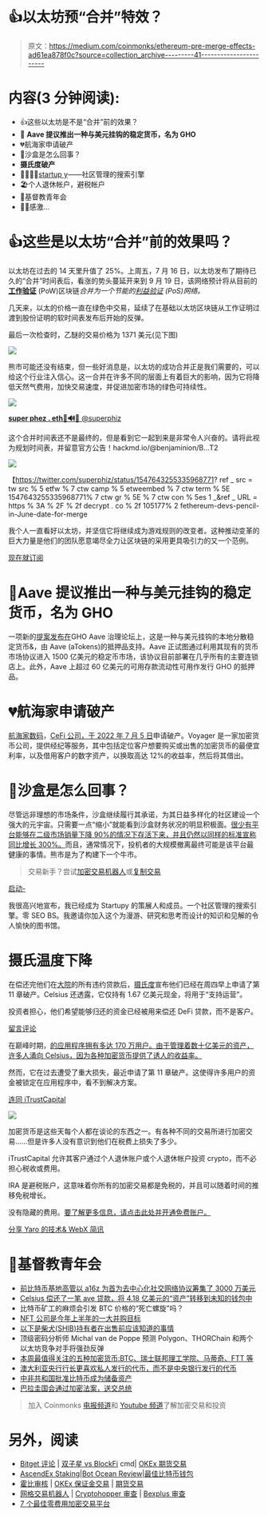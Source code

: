 # 👍以太坊预“合并”特效？

> 原文：<https://medium.com/coinmonks/ethereum-pre-merge-effects-ad61ea878f0c?source=collection_archive---------41----------------------->

# 内容(3 分钟阅读):

*   👍这些以太坊是不是“合并”前的效果？
*   🤗 **Aave 提议推出一种与美元挂钩的稳定货币，名为 GHO**
*   💔航海家申请破产
*   🤷沙盒是怎么回事？
*   **摄氏度破产**
*   👨‍👩‍👧‍👧[startup y](https://beta.startupy.world/membership/?ref=yarocelis)——社区管理的搜索引擎
*   🏖️个人退休帐户，避税帐户
*   📰基督教青年会
*   🙏🏻感激…

# 👍这些是以太坊“合并”前的效果吗？

以太坊在过去的 14 天里升值了 25%。上周五，7 月 16 日，以太坊发布了期待已久的“合并”时间表后，看涨的势头蔓延开来到 9 月 19 日，该网络预计将从目前的 [**工作验证**](https://decrypt.co/?post_type=post&p=5733) (PoW)区块链*合并为一个节能的[利益验证](https://decrypt.co/resources/proof-of-work-vs-proof-of-stake) (PoS)网络。*

几天来，以太的价格一直在绿色中交易，延续了在基础以太坊区块链从工作证明过渡到股份证明的软时间表发布后开始的反弹。

最后一次检查时，乙醚的交易价格为 1371 美元(见下图)

![](img/ce1ed2f82ca922c3481dbb9782b9b6a4.png)

熊市可能还没有结束，但一些好消息是，以太坊的成功合并正是我们需要的，可以给这个行业注入信心。这一合并在许多不同的层面上有着巨大的影响，因为它将降低天然气费用，加快交易速度，并促进加密市场的绿色可持续性。

![](img/9e4b2e880775f85916282829922ec263.png)

[**super phez . eth🦇🔊🐼** @superphiz](https://twitter.com/superphiz/status/1547643255335968771?ref_src=twsrc%5Etfw%7Ctwcamp%5Etweetembed%7Ctwterm%5E1547643255335968771%7Ctwgr%5E%7Ctwcon%5Es1_&ref_url=https%3A%2F%2Fdecrypt.co%2F105177%2Fethereum-devs-pencil-in-september-date-for-merge)

这个合并时间表还不是最终的，但是看到它一起到来是非常令人兴奋的。请将此视为规划时间表，并留意官方公告！hackmd.io/@benjaminion/B…T2

![](img/50ff2bb98330b6a4abf5634e985c696a.png)

【https://twitter.com/superphiz/status/1547643255335968771? ref _ src = tw src % 5 etfw % 7 ctw camp % 5 etweembed % 7 ctw term % 5E 1547643255335968771% 7 ctw gr % 5E % 7 ctw con % 5es 1 _&ref _ URL = https % 3A % 2F % 2f decrypt . co % 2f 105177% 2 fethereum-devs-pencil-in-June-date-for-merge

我个人一直看好以太坊，并坚信它将继续成为游戏规则的改变者。这种推动变革的巨大力量是他们的团队愿意竭尽全力让区块链的采用更具吸引力的又一个范例。

[现在就订阅](https://yarocelis.substack.com/subscribe?utm_medium=web&utm_source=subscribe-widget&utm_content=64515795)

# 🤗Aave 提议推出一种与美元挂钩的稳定货币，名为 GHO

一项新的[提案发布在](https://substack.com/redirect/41460b38-205d-4e60-b80d-44cffadc23d4?u=8728742)GHO Aave 治理论坛上，这是一种与美元挂钩的本地分散稳定货币&，由 Aave (aTokens)的抵押品支持。Aave 正试图通过利用其现有的货币市场协议进入 1500 亿美元的稳定币市场，该协议目前部署在几乎所有的主要连锁店上。此外，Aave 上超过 60 亿美元的可用存款流动性可用作发行 GHO 的抵押品。

# 💔航海家申请破产

[航海家数码](https://substack.com/redirect/04e3af97-bcd3-45be-92bc-f6df60347d94?u=8728742)，[CeFi 公司，于 2022 年 7 月 5 日](https://substack.com/redirect/9c864dc3-4be1-4eb9-9609-d068c475ab55?u=8728742)申请破产。Voyager 是一家加密货币公司，提供经纪等服务，其中包括定位客户想要购买或出售的加密货币的最便宜利率，以及借用客户的数字资产，以换取高达 12%的收益率，然后将其借出。

# 🤷沙盒是怎么回事？

尽管远非理想的市场条件，沙盒继续履行其承诺，为其日益多样化的社区建设一个强大的元宇宙。只需要一点“缩小”就能看到沙盒财务状况的明显积极面。[很少有平台能够在二级市场销量下降 90%的情况下存活下来，并且仍然以同样的标准宣称同比增长 300%。](https://messari.us17.list-manage.com/track/click?u=5b89525c77acdd986027c25d1&id=c2a97a3a2b&e=ff52bce978)而且，通常情况下，投机者的大规模撤离最终可能是该平台最健康的事情。熊市是为了构建下一个牛市。

> 交易新手？尝试[加密交易机器人](/coinmonks/crypto-trading-bot-c2ffce8acb2a)或[复制交易](/coinmonks/top-10-crypto-copy-trading-platforms-for-beginners-d0c37c7d698c)

[启动-](https://beta.startupy.world/membership/?ref=yarocelis)

我很高兴地宣布，我已经成为 Startupy 的策展人和成员。一个社区管理的搜索引擎。零 SEO BS。我邀请你加入这个为漫游、研究和思考而设计的知识和见解的令人愉快的图书馆。

# 摄氏温度下降

在偿还完他们在[大院](https://newsletter.coingecko.com/click.html?x=a62e&lc=Ur7&mc=0&s=P1PM&u=p&z=h2813dg&)的所有违约贷款后，[摄氏度](https://newsletter.coingecko.com/click.html?x=a62e&lc=Uri&mc=0&s=P1PM&u=p&z=hCYxaYb&)宣布他们已经在周四早上申请了第 11 章破产。Celsius 还透露，它仅持有 1.67 亿美元现金，将用于“支持运营”。

投资者担心，他们希望能够归还的资金已经被用来偿还 DeFi 贷款，而不是客户。

[留言评论](https://yarocelis.substack.com/p/-is-the-swift-payment-system-bound/comments)

在巅峰时期，[的应用程序拥有多达 170 万用户。由于管理着数十亿美元的资产，许多人涌向 Celsius，因为各种加密货币提供了诱人的收益率。](https://newsletter.coingecko.com/click.html?x=a62e&lc=UPn&mc=0&s=P1PM&u=p&z=hQ0L4Rb&)

然而，它在过去遭受了重大损失，最近申请了第 11 章破产。这使得许多用户的资金被锁定在应用程序中，看不到解决方案。

[连同 iTrustCapital](https://itrustcapital.com/referral100?utm_source=partner&utm_medium=youtube&utm_campaign=partner637&oid=10&affid=637)

![](img/3aaeef7495180de3eda99b8c4d14e10c.png)

加密货币是这些天每个人都在谈论的东西之一。有各种不同的交易所进行加密交易……但是许多人没有意识到他们在税费上损失了多少。

iTrustCapital 允许其客户通过个人退休账户或个人退休帐户投资 crypto，而不必担心税收或费用。

IRA 是避税账户，这意味着你所有的加密交易都是免税的，并且可以随着时间的推移免税增长。

没有隐藏的费用。[要了解更多信息，请点击此处并开通免费账户。](https://itrustcapital.com/referral100?utm_source=partner&utm_medium=youtube&utm_campaign=partner637&oid=10&affid=637)

[分享 Yaro 的技术& WebX 简讯](https://yarocelis.substack.com/?utm_source=substack&utm_medium=email&utm_content=share&action=share)

# 📰基督教青年会

*   [前比特币基地高管以 a16z 为首为去中心化社交网络协议筹集了 3000 万美元](https://www.theblock.co/post/157271/farcaster-a16z-round-for-decentralized-social-network-protocol?utm_source=feedly&utm_medium=rss)
*   [Celsius 偿还了一笔 ave 贷款，将 4.18 亿美元的“资产”转移到未知的钱包中](https://www.coindesk.com/markets/2022/07/12/celsius-pays-off-aave-loan-moves-418m-steth-stack-to-unknown-wallet/?utm_medium=referral&utm_source=feedly&utm_campaign=headlines)
*   比特币矿工的麻烦会引发 BTC 价格的“死亡螺旋”吗？
*   [NFT 公司是今年上半年的一大并购目标](https://www.theblock.co/post/158034/nft-companies-were-a-big-ma-target-during-first-half-of-the-year?utm_source=cryptopanic&utm_medium=rss)
*   [以下是柴犬(SHIB)持有者在出售前应该知道的事情](https://ambcrypto.com/heres-what-shiba-inu-shib-holders-should-know-before-selling/)
*   顶级密码分析师 Michal van de Poppe 预测 Polygon、THORChain 和两个以太坊竞争对手将强劲反弹
*   [本周最值得关注的五种加密货币:BTC、瑞士联邦理工学院、马蒂奇、FTT 等](https://cointelegraph.com/news/top-5-cryptocurrencies-to-watch-this-week-btc-eth-matic-ftt-etc)
*   [澳大利亚央行行长更喜欢私人发行的代币，而不是中央银行发行的代币](https://beincrypto.com/australian-central-bank-governor-prefers-privately-issued-tokens-over-cbdcs/)
*   [中非共和国批准比特币成为储备资产](https://en.ethereumworldnews.com/central-african-republic-bitcoin-reserve/)
*   [巴拉圭国会通过加密法案，送交总统](https://www.theblock.co/post/157991/paraguays-congress-passes-crypto-bill-sends-to-president?utm_source=cryptopanic&utm_medium=rss)

> 加入 Coinmonks [电报频道](https://t.me/coincodecap)和 [Youtube 频道](https://www.youtube.com/c/coinmonks/videos)了解加密交易和投资

# 另外，阅读

*   [Bitget 评论](https://coincodecap.com/bitget-review) | [双子星 vs BlockFi](https://coincodecap.com/gemini-vs-blockfi) cmd| [OKEx 期货交易](https://coincodecap.com/okex-futures-trading)
*   [AscendEx Staking](https://coincodecap.com/ascendex-staking)|[Bot Ocean Review](https://coincodecap.com/bot-ocean-review)|[最佳比特币钱包](https://coincodecap.com/bitcoin-wallets-india)
*   [霍比审核](https://coincodecap.com/huobi-review) | [OKEx 保证金交易](https://coincodecap.com/okex-margin-trading) | [期货交易](https://coincodecap.com/futures-trading)
*   [网格交易机器人](https://coincodecap.com/grid-trading) | [Cryptohopper 审查](/coinmonks/cryptohopper-review-a388ff5bae88) | [Bexplus 审查](https://coincodecap.com/bexplus-review)
*   [7 个最佳零费用加密交易平台](https://coincodecap.com/zero-fee-crypto-exchanges)